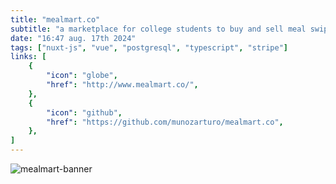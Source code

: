 ```yaml
---
title: "mealmart.co"
subtitle: "a marketplace for college students to buy and sell meal swipes."
date: "16:47 aug. 17th 2024"
tags: ["nuxt-js", "vue", "postgresql", "typescript", "stripe"]
links: [
    {
        "icon": "globe",
        "href": "http://www.mealmart.co/",
    },
    {
        "icon": "github",
        "href": "https://github.com/munozarturo/mealmart.co",
    },
]
---
```


![mealmart-banner](/content/images/mealmart-banner.png)
